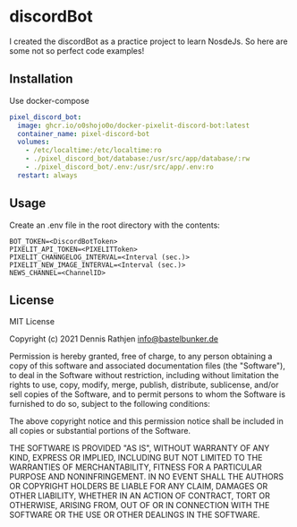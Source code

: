 # discordBot

I created the discordBot as a practice project to learn NosdeJs.
So here are some not so perfect code examples!

## Installation

Use docker-compose

```yml
pixel_discord_bot:
  image: ghcr.io/o0shojo0o/docker-pixelit-discord-bot:latest
  container_name: pixel-discord-bot 
  volumes:
    - /etc/localtime:/etc/localtime:ro
    - ./pixel_discord_bot/database:/usr/src/app/database/:rw
    - ./pixel_discord_bot/.env:/usr/src/app/.env:ro
  restart: always
```

## Usage
Create an .env file in the root directory with the contents: 
```.env
BOT_TOKEN=<DiscordBotToken>
PIXELIT_API_TOKEN=<PIXELITToken>
PIXELIT_CHANNGELOG_INTERVAL=<Interval (sec.)>
PIXELIT_NEW_IMAGE_INTERVAL=<Interval (sec.)>
NEWS_CHANNEL=<ChannelID>
```

## License
MIT License

Copyright (c) 2021 Dennis Rathjen <info@bastelbunker.de>

Permission is hereby granted, free of charge, to any person obtaining a copy
of this software and associated documentation files (the "Software"), to deal
in the Software without restriction, including without limitation the rights
to use, copy, modify, merge, publish, distribute, sublicense, and/or sell
copies of the Software, and to permit persons to whom the Software is
furnished to do so, subject to the following conditions:

The above copyright notice and this permission notice shall be included in all
copies or substantial portions of the Software.

THE SOFTWARE IS PROVIDED "AS IS", WITHOUT WARRANTY OF ANY KIND, EXPRESS OR
IMPLIED, INCLUDING BUT NOT LIMITED TO THE WARRANTIES OF MERCHANTABILITY,
FITNESS FOR A PARTICULAR PURPOSE AND NONINFRINGEMENT. IN NO EVENT SHALL THE
AUTHORS OR COPYRIGHT HOLDERS BE LIABLE FOR ANY CLAIM, DAMAGES OR OTHER
LIABILITY, WHETHER IN AN ACTION OF CONTRACT, TORT OR OTHERWISE, ARISING FROM,
OUT OF OR IN CONNECTION WITH THE SOFTWARE OR THE USE OR OTHER DEALINGS IN THE
SOFTWARE.
